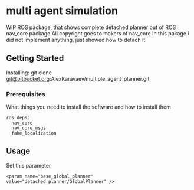 # multi agent simulation
WIP
ROS package, that shows complete detached planner out of ROS nav_core package
All copyright goes to makers of nav_core
In this pakage i did not implement anything, just showed how to detach it

## Getting Started

Installing: git clone git@bitbucket.org:AlexKaravaev/multiple_agent_planner.git

### Prerequisites

What things you need to install the software and how to install them

```
ros deps:
  nav_core
  nav_core_msgs
  fake_localization

```


## Usage
Set this parameter
```
<param name="base_global_planner" value="detached_planner/GlobalPlanner" />
```
